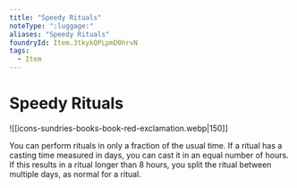 ```yaml
---
title: "Speedy Rituals"
noteType: ":luggage:"
aliases: "Speedy Rituals"
foundryId: Item.3tkykQPLpmD0hrvN
tags:
  - Item
---
```


# Speedy Rituals
![[icons-sundries-books-book-red-exclamation.webp|150]]

You can perform rituals in only a fraction of the usual time. If a ritual has a casting time measured in days, you can cast it in an equal number of hours. If this results in a ritual longer than 8 hours, you split the ritual between multiple days, as normal for a ritual.
